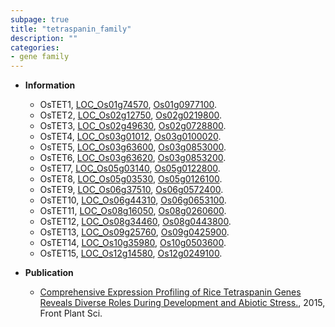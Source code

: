 ```yaml
---
subpage: true
title: "tetraspanin_family"
description: ""
categories:
- gene family
---
```


* **Information**  
    + OsTET1, [LOC_Os01g74570](http://rice.plantbiology.msu.edu/cgi-bin/ORF_infopage.cgi?orf=LOC_Os01g74570), [Os01g0977100](http://rapdb.dna.affrc.go.jp/viewer/gbrowse_details/irgsp1?name=Os01g0977100).
    + OsTET2, [LOC_Os02g12750](http://rice.plantbiology.msu.edu/cgi-bin/ORF_infopage.cgi?orf=LOC_Os02g12750), [Os02g0219800](http://rapdb.dna.affrc.go.jp/viewer/gbrowse_details/irgsp1?name=Os02g0219800).
    + OsTET3, [LOC_Os02g49630](http://rice.plantbiology.msu.edu/cgi-bin/ORF_infopage.cgi?orf=LOC_Os02g49630), [Os02g0728800](http://rapdb.dna.affrc.go.jp/viewer/gbrowse_details/irgsp1?name=Os02g0728800).
    + OsTET4, [LOC_Os03g01012](http://rice.plantbiology.msu.edu/cgi-bin/ORF_infopage.cgi?orf=LOC_Os03g01012), [Os03g0100020](http://rapdb.dna.affrc.go.jp/viewer/gbrowse_details/irgsp1?name=Os03g0100020).
    + OsTET5, [LOC_Os03g63600](http://rice.plantbiology.msu.edu/cgi-bin/ORF_infopage.cgi?orf=LOC_Os03g63600), [Os03g0853000](http://rapdb.dna.affrc.go.jp/viewer/gbrowse_details/irgsp1?name=Os03g0853000).
    + OsTET6, [LOC_Os03g63620](http://rice.plantbiology.msu.edu/cgi-bin/ORF_infopage.cgi?orf=LOC_Os03g63620), [Os03g0853200](http://rapdb.dna.affrc.go.jp/viewer/gbrowse_details/irgsp1?name=Os03g0853200).
    + OsTET7, [LOC_Os05g03140](http://rice.plantbiology.msu.edu/cgi-bin/ORF_infopage.cgi?orf=LOC_Os05g03140), [Os05g0122800](http://rapdb.dna.affrc.go.jp/viewer/gbrowse_details/irgsp1?name=Os05g0122800).
    + OsTET8, [LOC_Os05g03530](http://rice.plantbiology.msu.edu/cgi-bin/ORF_infopage.cgi?orf=LOC_Os05g03530), [Os05g0126100](http://rapdb.dna.affrc.go.jp/viewer/gbrowse_details/irgsp1?name=Os05g0126100).
    + OsTET9, [LOC_Os06g37510](http://rice.plantbiology.msu.edu/cgi-bin/ORF_infopage.cgi?orf=LOC_Os06g37510), [Os06g0572400](http://rapdb.dna.affrc.go.jp/viewer/gbrowse_details/irgsp1?name=Os06g0572400).
    + OsTET10, [LOC_Os06g44310](http://rice.plantbiology.msu.edu/cgi-bin/ORF_infopage.cgi?orf=LOC_Os06g44310), [Os06g0653100](http://rapdb.dna.affrc.go.jp/viewer/gbrowse_details/irgsp1?name=Os06g0653100).
    + OsTET11, [LOC_Os08g16050](http://rice.plantbiology.msu.edu/cgi-bin/ORF_infopage.cgi?orf=LOC_Os08g16050), [Os08g0260600](http://rapdb.dna.affrc.go.jp/viewer/gbrowse_details/irgsp1?name=Os08g0260600).
    + OsTET12, [LOC_Os08g34460](http://rice.plantbiology.msu.edu/cgi-bin/ORF_infopage.cgi?orf=LOC_Os08g34460), [Os08g0443800](http://rapdb.dna.affrc.go.jp/viewer/gbrowse_details/irgsp1?name=Os08g0443800).
    + OsTET13, [LOC_Os09g25760](http://rice.plantbiology.msu.edu/cgi-bin/ORF_infopage.cgi?orf=LOC_Os09g25760), [Os09g0425900](http://rapdb.dna.affrc.go.jp/viewer/gbrowse_details/irgsp1?name=Os09g0425900).
    + OsTET14, [LOC_Os10g35980](http://rice.plantbiology.msu.edu/cgi-bin/ORF_infopage.cgi?orf=LOC_Os10g35980), [Os10g0503600](http://rapdb.dna.affrc.go.jp/viewer/gbrowse_details/irgsp1?name=Os10g0503600).
    + OsTET15, [LOC_Os12g14580](http://rice.plantbiology.msu.edu/cgi-bin/ORF_infopage.cgi?orf=LOC_Os12g14580), [Os12g0249100](http://rapdb.dna.affrc.go.jp/viewer/gbrowse_details/irgsp1?name=Os12g0249100).

* **Publication**  
    + [Comprehensive Expression Profiling of Rice Tetraspanin Genes Reveals Diverse Roles During Development and Abiotic Stress.](http://www.ncbi.nlm.nih.gov/pubmed?term=Comprehensive+Expression+Profiling+of+Rice+Tetraspanin+Genes+Reveals+Diverse+Roles+During+Development+and+Abiotic+Stress.%5BTitle%5D), 2015, Front Plant Sci.


